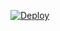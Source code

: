 [![Deploy](https://www.herokucdn.com/deploy/button.svg)](https://heroku.com/deploy?template=https://github.com/Sarkaaut/bot-music-telegram)
